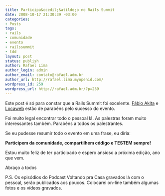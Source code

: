 ```yaml
---
title: Participa&ccedil;&atilde;o no Rails Summit
date: 2008-10-17 21:30:39 -03:00
categories:
- Posts
tags:
- rails
- comunidade
- evento
- railssummit
- tdd
layout: post
status: publish
author: Rafael Lima
author_login: admin
author_email: contato@rafael.adm.br
author_url: http://rafael.lima.myopenid.com/
wordpress_id: 259
wordpress_url: http://rafael.adm.br/?p=259
---
```


Este post &eacute; s&oacute; para constar que a Rails Summit foi excelente. <a href="http://www.akitaonrails.com/2008/10/17/rails-summit-ressaca-2">F&aacute;bio Akita</a> e <a href="http://locaweb.com.br/railssummit">Locaweb</a> est&atilde;o de parab&eacute;ns pelo sucesso do evento.

Foi muito legal encontrar todo o pessoal l&aacute;. As palestras foram muito interessantes tamb&eacute;m. Parab&eacute;ns a todos os palestrantes.

Se eu pudesse resumir todo o evento em uma frase, eu diria:

<strong>Participem da comunidade, compartilhem c&oacute;digo e TESTEM sempre!</strong>

Estou muito feliz de ter participado e espero ansioso a pr&oacute;xima edi&ccedil;&atilde;o, ano que vem.

Abra&ccedil;o a todos

P.S. Os epis&oacute;dios do Podcast Voltando pra Casa gravados l&aacute; com o pessoal, ser&atilde;o publicados aos poucos. Colocarei on-line tamb&eacute;m algumas fotos e os v&iacute;deos gravados.
